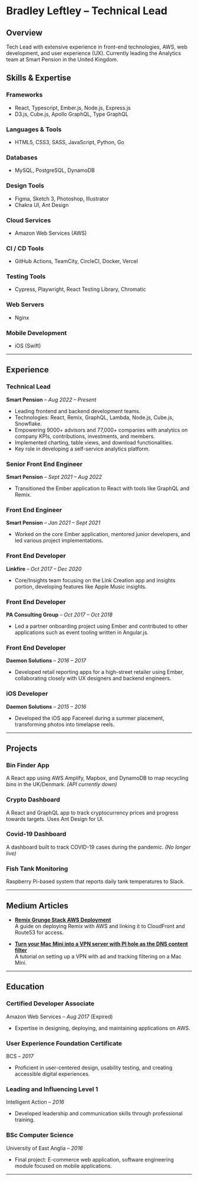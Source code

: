 # Bradley Leftley – Technical Lead

## Overview
Tech Lead with extensive experience in front-end technologies, AWS, web development, and user experience (UX). Currently leading the Analytics team at Smart Pension in the United Kingdom.

## Skills & Expertise

### Frameworks
- React, Typescript, Ember.js, Node.js, Express.js
- D3.js, Cube.js, Apollo GraphQL, Type GraphQL

### Languages & Tools
- HTML5, CSS3, SASS, JavaScript, Python, Go

### Databases
- MySQL, PostgreSQL, DynamoDB

### Design Tools
- Figma, Sketch 3, Photoshop, Illustrator
- Chakra UI, Ant Design

### Cloud Services
- Amazon Web Services (AWS)

### CI / CD Tools
- GitHub Actions, TeamCity, CircleCI, Docker, Vercel

### Testing Tools
- Cypress, Playwright, React Testing Library, Chromatic

### Web Servers
- Nginx

### Mobile Development
- iOS (Swift)

---

## Experience

### **Technical Lead**  
**Smart Pension** – _Aug 2022 – Present_  
- Leading frontend and backend development teams.
- Technologies: React, Remix, GraphQL, Lambda, Node.js, Cube.js, Snowflake.
- Empowering 9000+ advisors and 77,000+ companies with analytics on company KPIs, contributions, investments, and members.
- Implemented charting, table views, and download functionalities.
- Key role in developing a self-service analytics platform.

### **Senior Front End Engineer**  
**Smart Pension** – _Sept 2021 – Aug 2022_  
- Transitioned the Ember application to React with tools like GraphQL and Remix.

### **Front End Engineer**  
**Smart Pension** – _Jan 2021 – Sept 2021_  
- Worked on the core Ember application, mentored junior developers, and led various project implementations.

### **Front End Developer**  
**Linkfire** – _Oct 2017 – Dec 2020_  
- Core/Insights team focusing on the Link Creation app and insights portion, developing features like Apple Music insights.

### **Front End Developer**  
**PA Consulting Group** – _Oct 2017 – Oct 2018_  
- Led a partner onboarding project using Ember and contributed to other applications such as event tooling written in Angular.js.

### **Front End Developer**  
**Daemon Solutions** – _2016 – 2017_  
- Developed retail reporting apps for a high-street retailer using Ember, collaborating closely with UX designers and backend engineers.

### **iOS Developer**  
**Daemon Solutions** – _2015 – 2016_  
- Developed the iOS app Facereel during a summer placement, transforming photos into timelapse reels.

---

## Projects

### **Bin Finder App**  
A React app using AWS Amplify, Mapbox, and DynamoDB to map recycling bins in the UK/Denmark. _(API currently down)_

### **Crypto Dashboard**  
A React and GraphQL app to track cryptocurrency prices and progress towards targets. Uses Ant Design for UI.

### **Covid-19 Dashboard**  
A dashboard built to track COVID-19 cases during the pandemic. _(No longer live)_

### **Fish Tank Monitoring**  
Raspberry Pi-based system that reports daily tank temperatures to Slack.

---

## Medium Articles
- **[Remix Grunge Stack AWS Deployment](#)**  
  A guide on deploying Remix with AWS and linking it to CloudFront and Route53 for access.
  
- **[Turn your Mac Mini into a VPN server with PI hole as the DNS content filter](#)**  
  A tutorial on setting up a VPN with ad and tracking filtering on a Mac Mini.

---

## Education

### **Certified Developer Associate**  
Amazon Web Services – _Aug 2017_ (Expired)  
- Expertise in designing, deploying, and maintaining applications on AWS.

### **User Experience Foundation Certificate**  
BCS – _2017_  
- Proficient in user-centered design, usability testing, and creating accessible digital experiences.

### **Leading and Influencing Level 1**  
Intelligent Action – _2016_  
- Developed leadership and communication skills through professional training.

### **BSc Computer Science**  
University of East Anglia – _2016_  
- Final project: E-commerce web application, software engineering module focused on mobile applications.

---
